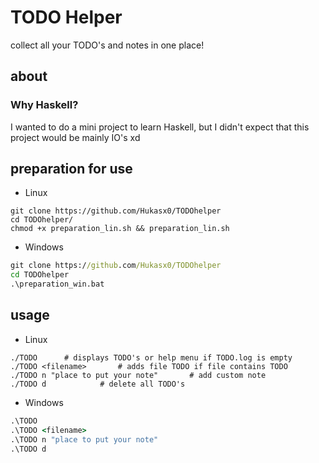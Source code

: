 # TODO Helper
collect all your TODO's and notes in one place!

## about
### Why Haskell?
I wanted to do a mini project to learn Haskell, but I didn't expect that this project would be mainly IO's xd
## preparation for use
- Linux
``` shell
git clone https://github.com/Hukasx0/TODOhelper
cd TODOhelper/
chmod +x preparation_lin.sh && preparation_lin.sh
```
- Windows
``` cmd
git clone https://github.com/Hukasx0/TODOhelper
cd TODOhelper
.\preparation_win.bat
```
## usage
- Linux
``` shell
./TODO      # displays TODO's or help menu if TODO.log is empty
./TODO <filename>       # adds file TODO if file contains TODO 
./TODO n "place to put your note"       # add custom note
./TODO d            # delete all TODO's
```
- Windows
``` cmd
.\TODO
.\TODO <filename>
.\TODO n "place to put your note"
.\TODO d
```